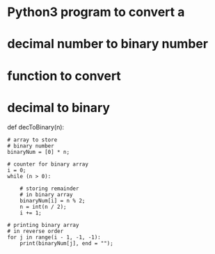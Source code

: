 
# Python3 program to convert a
# decimal number to binary number
 
# function to convert
# decimal to binary
def decToBinary(n):
     
    # array to store
    # binary number
    binaryNum = [0] * n;
 
    # counter for binary array
    i = 0;
    while (n > 0):
 
        # storing remainder
        # in binary array
        binaryNum[i] = n % 2;
        n = int(n / 2);
        i += 1;
 
    # printing binary array
    # in reverse order
    for j in range(i - 1, -1, -1):
        print(binaryNum[j], end = "");
